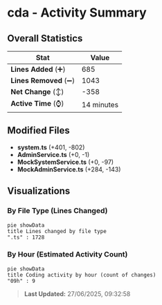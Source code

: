 # cda - Activity Summary 

## Overall Statistics

| Stat                   | Value                                                             |
| ---------------------- | ----------------------------------------------------------------- |
| **Lines Added** (➕)   | 685                                          |
| **Lines Removed** (➖) | 1043                                        |
| **Net Change** (↕)    | -358                |
| **Active Time** (⌚)   | 14 minutes |


## Modified Files
- **system.ts** (+401, -802)
- **AdminService.ts** (+0, -1)
- **MockSystemService.ts** (+0, -97)
- **MockAdminService.ts** (+284, -143)

## Visualizations

### By File Type (Lines Changed)

```mermaid
pie showData
title Lines changed by file type
".ts" : 1728
```

### By Hour (Estimated Activity Count)

```mermaid
pie showData
title Coding activity by hour (count of changes)
"09h" : 9
```


> **Last Updated:** 27/06/2025, 09:32:58